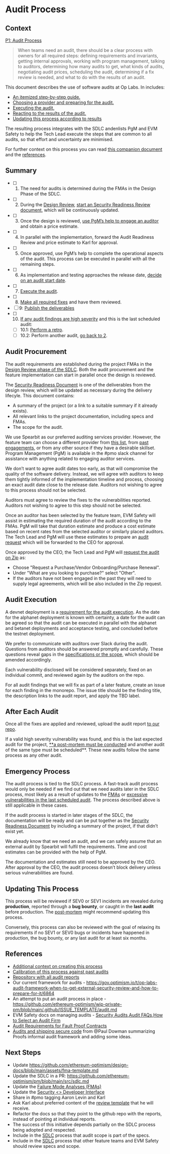 # Audit Process

## Context

[P1: Audit Process](https://www.notion.so/P1-Audit-Process-153f153ee16280cc8aacc75b955986b3?pvs=21)

> When teams need an audit, there should be a clear process with owners for all required steps: defining requirements and invariants, getting internal approvals, working with program management, talking to auditors, determining how many audits to get, what kinds of audits, negotiating audit prices, scheduling the audit, determining if a fix review is needed, and what to do with the results of an audit.
> 

This document describes the use of software audits at Op Labs. In includes:

- [An itemized step-by-step guide.](#summary)
- [Choosing a provider and preparing for the audit.](#audit-Procurement)
- [Executing the audit.](#audit-execution)
- [Reacting to the results of the audit.](#after-each-audit)
- [Updating this process according to results](#updating-this-process)

The resulting process integrates with the SDLC andenlists PgM and EVM Safety to help the Tech Lead execute the steps that are common to all audits, so that effort and uncertainty are minimised.

For further context on this process you can read [this companion document](https://www.notion.so/About-the-Audit-Process-1b9f153ee162805e8adcd2d50237c622?pvs=21) and the [references](#references).

## Summary

- [ ]  1. The need for audits is determined during the FMAs in the Design Phase of the SDLC.
- [ ]  2. During the [Design Review](./sdlc.md#step-1-design-review-if-applicable), [start an Security Readiness Review document](./security-readiness-template.md), which will be continuously updated.
- [ ]  3. Once the design is reviewed, [use PgM’s help to engage an auditor](#audit-procurement) and obtain a price estimate.
- [ ]  4. In parallel with the implementation, forward the Audit Readiness Review and price estimate to Karl for approval.
- [ ]  5. Once approved, use PgM’s help to complete the operational aspects of the audit. This process can be executed in parallel with all the remaining steps.
- [ ]  6. As implementation and testing approaches the release date, [decide on an audit start date](#audit-procurement).
- [ ]  7. [Execute the audit](#audit-execution).
- [ ]  8. [Make all required fixes](#audit-execution) and have them reviewed.
- [ ]  9: [Publish the deliverables](#after-each-audit)
- [ ]  10. [If any audit findings are high severity](#after-each-audit) and this is the last scheduled audit:
    - [ ]  10.1: [Perform a retro](./audit-post-mortem.md).
    - [ ]  10.2: Perform another audit, [go back to 2](#audit-procurement).

## Audit Procurement

The audit requirements are established during the project FMAs in the [Design Review phase of the SDLC](./sdlc.md#step-1-design-review-if-applicable). Both the audit procurement and the feature implementation can start in parallel once the design is reviewed.

The [Security Readiness Document](./security-readiness-template.md) is one of the deliverables from the design review, which will be updated as necessary during the delivery lifecyle. This document contains:
 - A summary of the project (or a link to a suitable summary if it already exists).
 - All relevant links to the project documentation, including specs and FMAs.
 - The scope for the audit.

We use Spearbit as our preferred auditing services provider. However, the feature team can choose a different provider from [this list](https://www.notion.so/How-to-Select-an-Audit-Firm-b0dee471e23f4712bb8ddc1fb51938f9?pvs=21), from [past engagements](https://www.notion.so/Security-Audits-e56b4226b9db4f2ca48db42d7d439a98?pvs=21), or from any other source if they have a desirable skillset. Program Management (PgM) is available in the #pmo slack channel for assistance with anything related to engaging auditor services.

We don’t want to agree audit dates too early, as that will compromise the quality of the software delivery. Instead, we will agree with auditors to keep them tightly informed of the implementation timeline and process, choosing an exact audit date close to the release date. Auditors not wishing to agree to this process should not be selected.

Auditors must agree to review the fixes to the vulnerabilities reported. Auditors not wishing to agree to this step should not be selected.

Once an auditor has been selected by the feature team, EVM Safety will assist in estimating the required duration of the audit according to the FMAs. PgM will take that duration estimate and produce a cost estimate based on recent rates from the selected auditor or similarly placed auditors. The Tech Lead and PgM will use these estimates to prepare an [audit request](./audit-request-template.md) which will be forwarded to the CEO for approval.

Once approved by the CEO, the Tech Lead and PgM will [request the audit on Zip](https://oplabs.ziphq.com/create-workflow-request) as:
 - Choose "Request a Purchase/Vendor Onboarding/Purchase Renewal".
 - Under "What are you looking to purchase?" select "Other".
 - If the auditors have not been engaged in the past they will need to supply legal agreements, which will be also included in the Zip request.

## Audit Execution

A devnet deployment is a [requirement for the audit execution](./sdlc.md#step-2b-security-audit-procurement-if-needed). As the date for the alphanet deployment is known with certainty, a date for the audit can be agreed so that the audit can be executed in parallel with the alphanet and betanet deployments and acceptance testing, and concluded before the testnet deployment.

We prefer to communicate with auditors over Slack during the audit. Questions from auditors should be answered promptly and carefully. These questions reveal gaps in the [specifications or the scope](./security-readiness-template.md), which should be amended accordingly.

Each vulnerability disclosed will be considered separately, fixed on an individual commit, and reviewed again by the auditors on the repo.

For all audit findings that we will fix as part of a later feature, create an issue for each finding in the monorepo. The issue title should be the finding title, the description links to the audit report, and apply the TBD label.

## After Each Audit

Once all the fixes are applied and reviewed, upload the audit report [to our repo](https://github.com/ethereum-optimism/optimism/tree/develop/docs/security-reviews).

If a valid high severity vulnerability was found, and this is the last expected audit for the project, [**a post-mortem must be conducted](./audit-post-mortem.md) and another audit of the same type must be scheduled**. These new audits follow the same process as any other audit.

## Emergency Process

The audit process is tied to the SDLC process. A fast-track audit process would only be needed if we find out that we need audits later in the SDLC process, most likely as a result of updates to the [FMAs](./fmas.md) or [excessive vulnerabilities in the last scheduled audit](#after-each-audit). The process described above is still applicable in these cases.

If the audit process is started in later stages of the SDLC, the documentation will be ready and can be put together as the [Security Readiness Document](./security-readiness-template.md) by including a summary of the project, if that didn’t exist yet.

We already know that we need an audit, and we can safely assume that an external audit by Spearbit will fulfil the requirements. Time and cost estimates can be provided with the help of PgM.

The documentation and estimates still need to be approved by the CEO. After approval by the CEO, the audit process doesn’t block delivery unless serious vulnerabilities are found.

## Updating This Process

This process will be reviewed if SEV0 or SEV1 incidents are revealed during **production**, reported through a **bug bounty**, or caught in the **last audit** before production. The [post-mortem](./audit-post-mortem.md) might recommend updating this process.

Conversely, this process can also be reviewed with the goal of relaxing its requirements if no SEV1 or SEV0 bugs or incidents have happened in production, the bug bounty, or any last audit for at least six months.

## References

- [Additional context on creating this process](https://www.notion.so/About-the-Audit-Process-1b9f153ee162805e8adcd2d50237c622?pvs=21)
- [Calibration of this process against past audits](https://www.notion.so/Calibration-1bbf153ee16280d0a17adebee7f797e3?pvs=21)
- [Repository with all audit reports](https://github.com/ethereum-optimism/optimism/tree/develop/docs/security-reviews)
- Our current framework for audits - https://gov.optimism.io/t/op-labs-audit-framework-when-to-get-external-security-review-and-how-to-prepare-for-it/6864
- An attempt to put an audit process in place - https://github.com/ethereum-optimism/wip-private-pm/blob/main/.github/ISSUE_TEMPLATE/audit.md
- EVM Safety docs on managing audits - [Security Audits](https://www.notion.so/Security-Audits-e56b4226b9db4f2ca48db42d7d439a98?pvs=21),[Audit FAQs](https://www.notion.so/Audit-FAQs-61950fe7ca7c4b2e86b86142d8138d3b?pvs=21),[How to Select an Audit Firm](https://www.notion.so/How-to-Select-an-Audit-Firm-b0dee471e23f4712bb8ddc1fb51938f9?pvs=21)
- [Audit Requirements for Fault Proof Contracts](https://www.notion.so/Audit-Requirements-for-Fault-Proof-Contracts-11cf153ee162803f84fed5d811206333?pvs=21)
- [Audits and shipping secure code](https://www.notion.so/Audits-and-shipping-secure-code-198f153ee162802e8fcae67e7cd15981?pvs=21) from @Paul Dowman summarizing Proofs informal audit framework and adding some ideas.

## Next Steps

- Update https://github.com/ethereum-optimism/design-docs/blob/main/assets/fma-template.md
- Update the SDLC in a PR: https://github.com/ethereum-optimism/pm/blob/main/src/sdlc.md
- Update the [Failure Mode Analyses (FMAs)](https://www.notion.so/Failure-Mode-Analyses-FMAs-1fb9f65a13e542e5b48af6c850763494?pvs=21)
- Update the  [Security <> Developer Interface](https://www.notion.so/Security-Developer-Interface-232f2c43e8474a2a90e07d3cbe0b33bc?pvs=21)
- Share in #pmo tagging Aaron Levin and Karl
- Ask Karl about preferred content of the [review template](https://docs.google.com/document/d/1dtUrBOl47sVs-Hw_2fxnPHx5JCg7qOU4nomh8KEHONU/edit?tab=t.0) that he will receive.
- Refactor the docs so that they point to the github repo with the reports, instead of pointing at individual reports.
- The success of this initiative depends partially on the SDLC process being adopted and respected.
- Include in the [SDLC](https://www.notion.so/Engineering-SDLC-v1-0-150f153ee16280d1b021c477957fac2f?pvs=21) process that audit scope is part of the specs.
- Include in the [SDLC](https://www.notion.so/Engineering-SDLC-v1-0-150f153ee16280d1b021c477957fac2f?pvs=21) process that other feature teams and EVM Safety should review specs and scope.
